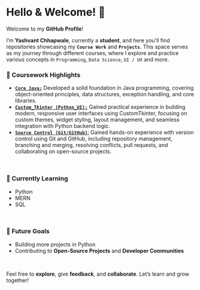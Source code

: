 # Hello & Welcome! 👋

Welcome to my **GitHub Profile**!

I’m **Yashvant Chhapwale**, currently a **student**, and here you'll find repositories showcasing my **`Course Work`** and **`Projects`**. This space serves as my journey through different courses, where I explore and practice various concepts in `Programming`, `Data Science`, `UI / UX` and more.
<br>

### 📘 Coursework Highlights

- [**`Core Java:`**](https://github.com/Yashvant-Chhapwale-Course-Work/CoreJava) Developed a solid foundation in Java programming, covering object-oriented principles, data structures, exception handling, and core libraries.
- [**`Custom_Tkinter (Python_UI):`**](https://github.com/Yashvant-Chhapwale-Course-Work/Custom-Tkinter) Gained practical experience in building modern, responsive user interfaces using CustomTkinter, focusing on custom themes, widget styling, layout management, and seamless integration with Python backend logic.
- [**`Source Control (Git/GitHub)`**:](https://github.com/Yashvant-Chhapwale-Course-Work/GitHub_Prompts) Gained hands-on experience with version control using Git and GitHub, including repository management, branching and merging, resolving conflicts, pull requests, and collaborating on open-source projects.
<br>

### 🌱 Currently Learning

- Python
- MERN
- SQL
<br>

### 🚀 Future Goals

- Building more projects in Python
- Contributing to **Open-Source Projects** and **Developer Communities**
<br>

Feel free to **explore**, give **feedback**, and **collaborate**. Let’s learn and grow together!

<!---
Yashvant-Chhapwale-Course-Work/Yashvant-Chhapwale-Course-Work is a ✨ special ✨ repository because its `README.md` (this file) appears on your GitHub profile.
You can click the Preview link to take a look at your changes.
--->
